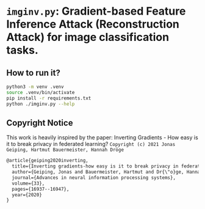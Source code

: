 # `imginv.py`: Gradient-based Feature Inference Attack (Reconstruction Attack) for image classification tasks.

## How to run it?
```bash
python3 -m venv .venv
source .venv/bin/activate
pip install -r requirements.txt
python ./imginv.py --help
```

## Copyright Notice

This work is heavily inspired by the paper: Inverting Gradients - How easy is it to break privacy in federated learning?
`Copyright (c) 2021 Jonas Geiping, Hartmut Bauermeister, Hannah Dröge`

```txt
@article{geiping2020inverting,
  title={Inverting gradients-how easy is it to break privacy in federated learning?},
  author={Geiping, Jonas and Bauermeister, Hartmut and Dr{\"o}ge, Hannah and Moeller, Michael},
  journal={Advances in neural information processing systems},
  volume={33},
  pages={16937--16947},
  year={2020}
}
```

